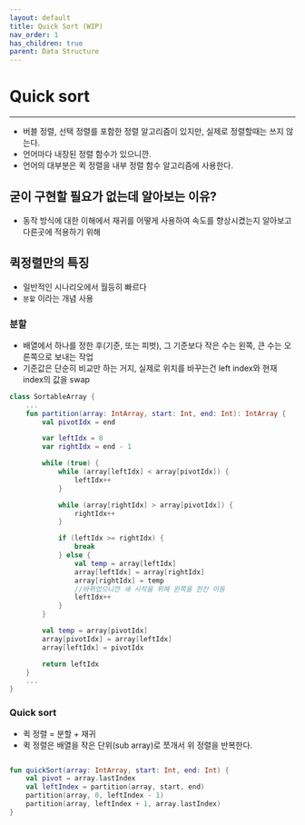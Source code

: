 ```yaml
---
layout: default
title: Quick Sort (WIP)
nav_order: 1
has_children: true
parent: Data Structure
---
```


# Quick sort

---

- 버블 정렬, 선택 정렬를 포함한 정렬 알고리즘이 있지만, 실제로 정렬할때는 쓰지 않는다.
- 언어마다 내장된 정렬 함수가 있으니깐.
- 언어의 대부분은 퀵 정렬을 내부 정렬 함수 알고리즘에 사용한다.

## 굳이 구현할 필요가 없는데 알아보는 이유?

- 동작 방식에 대한 이해에서 재귀를 어떻게 사용하여 속도를 향상시켰는지 알아보고 다른곳에 적용하기 위해

## 퀵정렬만의 특징

- 일반적인 시나리오에서 월등히 빠르다
- `분할` 이라는 개념 사용

### 분할

- 배열에서 하나를 정한 후(기준, 또는 피벗), 그 기준보다 작은 수는 왼쪽, 큰 수는 오른쪽으로 보내는 작업
- 기준값은 단순히 비교만 하는 거지, 실제로 위치를 바꾸는건 left index와 현재 index의 값을 swap

```kotlin
class SortableArray {
    ...
    fun partition(array: IntArray, start: Int, end: Int): IntArray {
        val pivotIdx = end

        var leftIdx = 0
        var rightIdx = end - 1

        while (true) {
            while (array[leftIdx] < array[pivotIdx]) {
                leftIdx++
            }

            while (array[rightIdx] > array[pivotIdx]) {
                rightIdx++
            }

            if (leftIdx >= rightIdx) {
                break
            } else {
                val temp = array[leftIdx]
                array[leftIdx] = array[rightIdx]
                array[rightIdx] = temp
                //바뀌었으니깐 새 시작을 위해 왼쪽을 한칸 이동
                leftIdx++
            }
        }

        val temp = array[pivotIdx]
        array[pivotIdx] = array[leftIdx]
        array[leftIdx] = pivotIdx

        return leftIdx
    }
    ...
}

```

### Quick sort

- 퀵 정렬 = 분할 + 재귀
- 퀵 정렬은 배열을 작은 단위(sub array)로 쪼개서 위 정렬을 반복한다.

```kotlin

fun quickSort(array: IntArray, start: Int, end: Int) {
    val pivot = array.lastIndex
    val leftIndex = partition(array, start, end)
    partition(array, 0, leftIndex - 1)
    partition(array, leftIndex + 1, array.lastIndex)
}

```